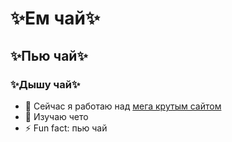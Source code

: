 # ✨Ем чай✨
## ✨Пью чай✨
### ✨Дышу чай✨

- 🔭 Сейчас я работаю над [мега крутым сайтом](https://zabadoooj.github.io/zabadooj.github.io/)
- 🌱 Изучаю чето
- ⚡ Fun fact: пью чай
